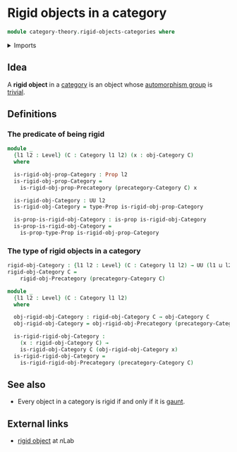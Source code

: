 # Rigid objects in a category

```agda
module category-theory.rigid-objects-categories where
```

<details><summary>Imports</summary>

```agda
open import category-theory.categories
open import category-theory.rigid-objects-precategories

open import foundation.propositions
open import foundation.universe-levels
```

</details>

## Idea

A **rigid object** in a [category](category-theory.categories.md) is an object
whose [automorphism group](group-theory.automorphism-groups.md) is
[trivial](group-theory.trivial-groups.md).

## Definitions

### The predicate of being rigid

```agda
module _
  {l1 l2 : Level} (C : Category l1 l2) (x : obj-Category C)
  where

  is-rigid-obj-prop-Category : Prop l2
  is-rigid-obj-prop-Category =
    is-rigid-obj-prop-Precategory (precategory-Category C) x

  is-rigid-obj-Category : UU l2
  is-rigid-obj-Category = type-Prop is-rigid-obj-prop-Category

  is-prop-is-rigid-obj-Category : is-prop is-rigid-obj-Category
  is-prop-is-rigid-obj-Category =
    is-prop-type-Prop is-rigid-obj-prop-Category
```

### The type of rigid objects in a category

```agda
rigid-obj-Category : {l1 l2 : Level} (C : Category l1 l2) → UU (l1 ⊔ l2)
rigid-obj-Category C =
    rigid-obj-Precategory (precategory-Category C)

module _
  {l1 l2 : Level} (C : Category l1 l2)
  where

  obj-rigid-obj-Category : rigid-obj-Category C → obj-Category C
  obj-rigid-obj-Category = obj-rigid-obj-Precategory (precategory-Category C)

  is-rigid-rigid-obj-Category :
    (x : rigid-obj-Category C) →
    is-rigid-obj-Category C (obj-rigid-obj-Category x)
  is-rigid-rigid-obj-Category =
    is-rigid-rigid-obj-Precategory (precategory-Category C)
```

## See also

- Every object in a category is rigid if and only if it is
  [gaunt](category-theory.gaunt-categories.md).

## External links

- [rigid object](https://ncatlab.org/nlab/show/rigid+object) at $n$Lab
